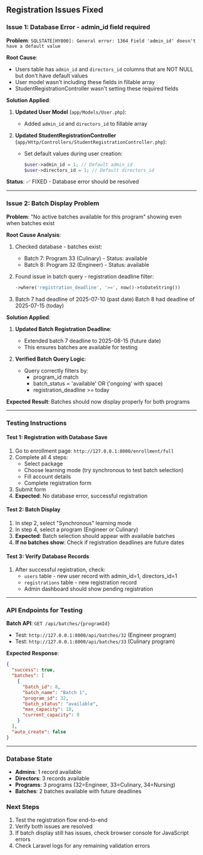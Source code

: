 ## Registration Issues Fixed

### Issue 1: Database Error - admin_id field required
**Problem**: `SQLSTATE[HY000]: General error: 1364 Field 'admin_id' doesn't have a default value`

**Root Cause**: 
- Users table has `admin_id` and `directors_id` columns that are NOT NULL but don't have default values
- User model wasn't including these fields in fillable array
- StudentRegistrationController wasn't setting these required fields

**Solution Applied**:
1. **Updated User Model** (`app/Models/User.php`):
   - Added `admin_id` and `directors_id` to fillable array

2. **Updated StudentRegistrationController** (`app/Http/Controllers/StudentRegistrationController.php`):
   - Set default values during user creation:
     ```php
     $user->admin_id = 1; // Default admin_id
     $user->directors_id = 1; // Default directors_id
     ```

**Status**: ✅ FIXED - Database error should be resolved

---

### Issue 2: Batch Display Problem
**Problem**: "No active batches available for this program" showing even when batches exist

**Root Cause Analysis**:
1. Checked database - batches exist:
   - Batch 7: Program 33 (Culinary) - Status: available
   - Batch 8: Program 32 (Engineer) - Status: available

2. Found issue in batch query - registration deadline filter:
   ```php
   ->where('registration_deadline', '>=', now()->toDateString())
   ```

3. Batch 7 had deadline of 2025-07-10 (past date)
   Batch 8 had deadline of 2025-07-15 (today)

**Solution Applied**:
1. **Updated Batch Registration Deadline**:
   - Extended batch 7 deadline to 2025-08-15 (future date)
   - This ensures batches are available for testing

2. **Verified Batch Query Logic**:
   - Query correctly filters by:
     - program_id match
     - batch_status = 'available' OR ('ongoing' with space)
     - registration_deadline >= today

**Expected Result**: Batches should now display properly for both programs

---

### Testing Instructions

#### Test 1: Registration with Database Save
1. Go to enrollment page: `http://127.0.0.1:8000/enrollment/full`
2. Complete all 4 steps:
   - Select package
   - Choose learning mode (try synchronous to test batch selection)
   - Fill account details
   - Complete registration form
3. Submit form
4. **Expected**: No database error, successful registration

#### Test 2: Batch Display
1. In step 2, select "Synchronous" learning mode
2. In step 4, select a program (Engineer or Culinary)
3. **Expected**: Batch selection should appear with available batches
4. **If no batches show**: Check if registration deadlines are future dates

#### Test 3: Verify Database Records
1. After successful registration, check:
   - `users` table - new user record with admin_id=1, directors_id=1
   - `registrations` table - new registration record
   - Admin dashboard should show pending registration

---

### API Endpoints for Testing

**Batch API**: `GET /api/batches/{programId}`
- Test: `http://127.0.0.1:8000/api/batches/32` (Engineer program)
- Test: `http://127.0.0.1:8000/api/batches/33` (Culinary program)

**Expected Response**:
```json
{
  "success": true,
  "batches": [
    {
      "batch_id": 8,
      "batch_name": "Batch 1",
      "program_id": 32,
      "batch_status": "available",
      "max_capacity": 10,
      "current_capacity": 0
    }
  ],
  "auto_create": false
}
```

---

### Database State
- **Admins**: 1 record available
- **Directors**: 3 records available  
- **Programs**: 3 programs (32=Engineer, 33=Culinary, 34=Nursing)
- **Batches**: 2 batches available with future deadlines

### Next Steps
1. Test the registration flow end-to-end
2. Verify both issues are resolved
3. If batch display still has issues, check browser console for JavaScript errors
4. Check Laravel logs for any remaining validation errors
